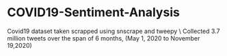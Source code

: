 # COVID19-Sentiment-Analysis
Covid19 dataset taken scrapped using snscrape and tweepy \\ 
Collected 3.7 million tweets over the span of 6 months, (May 1, 2020 to November 19,2020)
